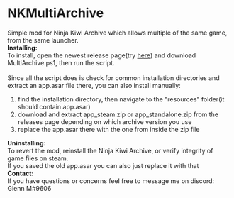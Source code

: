 # NKMultiArchive
Simple mod for Ninja Kiwi Archive which allows multiple of the same game, from the same launcher.<br>
<h>**Installing:**</h><br>
To install, open the newest release page(try <a href=https://github.com/GlennnM/NKMultiArchive/releases/v1.0>here</a>) and download MultiArchive.ps1, then run the script.<br><br>
Since all the script does is check for common installation directories and extract an app.asar file there, you can also install manually:<br>
1. find the installation directory, then navigate to the "resources" folder(it should contain app.asar)<br>
2. download and extract app_steam.zip or app_standalone.zip from the releases page depending on which archive version you use<br>
3. replace the app.asar there with the one from inside the zip file<br>

<h>**Uninstalling:**</h><br>
To revert the mod, reinstall the Ninja Kiwi Archive, or verify integrity of game files on steam.<br> If you saved the old app.asar you can also just replace it with that<br>
<h>**Contact:**</h><br>
If you have questions or concerns feel free to message me on discord: Glenn M#9606
